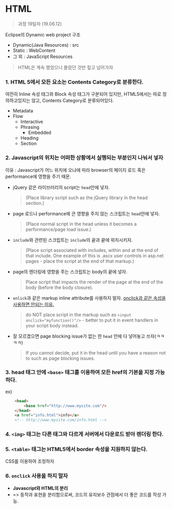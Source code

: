 HTML
=========

> 과정 19일차 (19.06.12)

Eclipse의 Dynamic web project 구조
- Dynamic(Java Resources) : src
- Static : WebContent
- 그 외 : JavaScript Resources

> HTML은 계속 했었으니 몰랐던 것만 짚고 넘어가자

### 1. HTML 5에서 모든 요소는 Contents Category로 분류한다.
여전히 Inline 속성 태그와 Block 속성 태그가 구분되어 있지만, HTML5에서는 따로 정의하고있지는 않고, Contents Category로 분류되어있다.
- Metadata
- Flow
    - Interactive
    - Phrasing
        - Embedded
    - Heading
    - Section

### 2. Javascript의 위치는 어떠한 상황에서 실행되는 부분인지 나눠서 넣자
이유 : Javascript가 어느 위치에 오냐에 따라 browser의 페이지 로드 혹은 performance에 영향을 주기 때문.

- jQuery 같은 라이브러리의 script는 ``head``안에 넣자. 
    >(Place library script such as the jQuery library in the head section.)
- page 로드나 performance에 큰 영향을 주지 않는 스크립트는 ``head``안에 넣자. 
    >(Place normal script in the head unless it becomes a performance/page load issue.)
- ``include``와 관련된 스크립트는 ``include``의 끝과 끝에 위치시키자.
    > (Place script associated with includes, within and at the end of that include. One example of this is .ascx user controls in asp.net pages - place the script at the end of that markup.)
- page의 렌더링에 영향을 주는 스크립트는 body의 끝에 넣자.
    > Place script that impacts the render of the page at the end of the body (before the body closure).

- ``onlick``과 같은 markup inline attribute를 사용하지 말자.
    [onclick과 같은 속성을 사용하면 안되는 이유.](#6)
    > do NOT place script in the markup such as `<input onclick="myfunction()"/>` - better to put it in event handlers in your script body instead.
- 잘 모르겠으면 page blocking issue가 없는 한 ``head`` 안에 다 넣어놓고 쓰자(ㅋㅋㅋㅋ)
    > If you cannot decide, put it in the head until you have a reason not to such as page blocking issues.

### 3. head 태그 안에 `<base>` 태그를 이용하여 모든 href의 기본을 지정 가능하다.
ex)
```html
    <head>
        <base href="http://www.mysite.com"/>
    </head>
    <a href="info.html">info</a> 
    <!-- http://www.mysite.com/info.html -->
```

### 4. `<img>` 태그는 다른 태그와 다르게 서버에서 다운로드 받아 렌더링 한다.
### 5. `<table>` 태그는 HTML5에서 border 속성을 지원하지 않는다.
CSS를 이용하여 조정하자
### 6. ``onclick`` 사용을 하지 말자
- **Javascript와 HTML의 분리**
- => 동작과 표현을 분리함으로써, 코드의 유지보수 관점에서 더 좋은 코드를 작성 가능.
